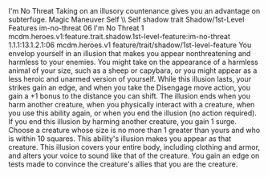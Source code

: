 <ability>
  <name>I&apos;m No Threat</name>
  <flavor>Taking on an illusory countenance gives you an advantage on subterfuge.</flavor>
  <keywords>
    <keyword>Magic</keyword>
  </keywords>
  <type>Maneuver</type>
  <distance>Self</distance>
  <target>\\ Self</target>
  <metadata>
    <class>shadow</class>
    <feature_type>trait</feature_type>
    <file_dpath>Shadow/1st-Level Features</file_dpath>
    <item_id>im-no-threat</item_id>
    <item_index>06</item_index>
    <item_name>I&apos;m No Threat</item_name>
    <level>1</level>
    <scc>mcdm.heroes.v1:feature.trait.shadow.1st-level-feature:im-no-threat</scc>
    <scdc>1.1.1:13.1.2.1:06</scdc>
    <source>mcdm.heroes.v1</source>
    <type>feature/trait/shadow/1st-level-feature</type>
  </metadata>
  <effects>
    <effect type="mundane">You envelop yourself in an illusion that makes you appear nonthreatening and harmless to your enemies. You might take on the appearance of a harmless animal of your size, such as a sheep or capybara, or you might appear as a less heroic and unarmed version of yourself. While this illusion lasts, your strikes gain an edge, and when you take the Disengage move action, you gain a +1 bonus to the distance you can shift. The illusion ends when you harm another creature, when you physically interact with a creature, when you use this ability again, or when you end the illusion (no action required). If you end this illusion by harming another creature, you gain 1 surge.</effect>
    <effect type="mundane" cost="Spend 1 Insight">Choose a creature whose size is no more than 1 greater than yours and who is within 10 squares. This ability&apos;s illusion makes you appear as that creature. This illusion covers your entire body, including clothing and armor, and alters your voice to sound like that of the creature. You gain an edge on tests made to convince the creature&apos;s allies that you are the creature.</effect>
  </effects>
</ability>
